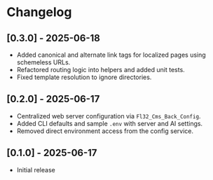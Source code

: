 # Changelog

## [0.3.0] - 2025-06-18
- Added canonical and alternate link tags for localized pages using schemeless URLs.
- Refactored routing logic into helpers and added unit tests.
- Fixed template resolution to ignore directories.

## [0.2.0] - 2025-06-17
- Centralized web server configuration via `Fl32_Cms_Back_Config`.
- Added CLI defaults and sample `.env` with server and AI settings.
- Removed direct environment access from the config service.

## [0.1.0] - 2025-06-17
- Initial release
